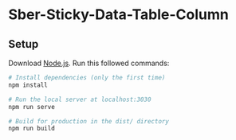 # Sber-Sticky-Data-Table-Column

## Setup

Download [Node.js](https://nodejs.org/en/download/).
Run this followed commands:

```bash
# Install dependencies (only the first time)
npm install

# Run the local server at localhost:3030
npm run serve

# Build for production in the dist/ directory
npm run build
```
